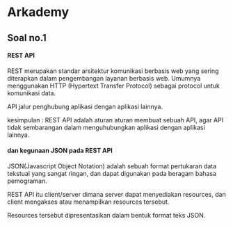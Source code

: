 # Arkademy
## Soal no.1
#### REST API

REST merupakan standar arsitektur komunikasi berbasis web yang sering diterapkan dalam pengembangan layanan berbasis web. Umumnya menggunakan HTTP (Hypertext Transfer Protocol) sebagai protocol untuk komunikasi data.

API jalur penghubung aplikasi dengan aplikasi lainnya.

kesimpulan : REST API adalah aturan aturan membuat sebuah API, agar API tidak sembarangan dalam menguhubungkan aplikasi dengan aplikasi lainnya.

####  dan kegunaan JSON pada REST API

JSON(Javascript Object Notation) adalah sebuah format pertukaran data tekstual yang sangat ringan, dan dapat digunakan pada beragam bahasa pemograman.

REST API itu client/server dimana server dapat menyediakan resources, dan client mengakses atau menampilkan resources tersebut.

Resources tersebut dipresentasikan dalam bentuk format teks JSON.